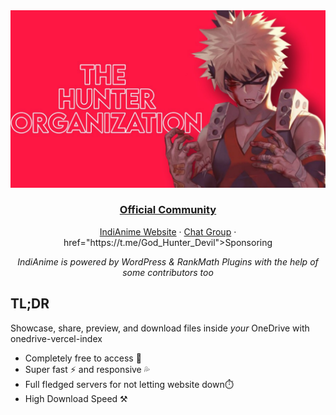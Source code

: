 <div align="center">
  <img src="https://raw.githubusercontent.com/bottesterheroku/onedrive-imgs/main/6183499089778421727_121.jpg" alt="onedrive-vercel-index" />
  <h3><a href="https://t.me/The_Hunter_Organization">Official Community</a></h3>
  <p><a href="https://indianime.com">IndiAnime Website</a> · <a href="https://t.me/AnimeDevils_Group">Chat Group</a> · <a> href="https://t.me/God_Hunter_Devil">Sponsoring</a></p>
  <p><em>IndiAnime is powered by WordPress & RankMath Plugins with the help of some contributors too</em></p>
</div>

## TL;DR

Showcase, share, preview, and download files inside *your* OneDrive with onedrive-vercel-index

- Completely free to access 💸
- Super fast ⚡ and responsive 💦
- Full fledged servers for not letting website down⏱️
- High Download Speed ⚒️
